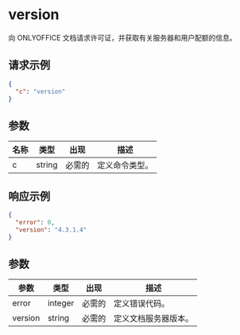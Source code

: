 ﻿# version

向 ONLYOFFICE 文档请求许可证，并获取有关服务器和用户配额的信息。

## 请求示例

``` json
{
  "c": "version"
}
```

## 参数

| 名称 | 类型   | 出现 | 描述               |
| ---- | ------ | -------- | ------------------------- |
| c    | string | 必需的 | 定义命令类型。 |

## 响应示例

``` json
{
  "error": 0,
  "version": "4.3.1.4"
}
```

## 参数

| 参数 | 类型    | 出现 | 描述                          |
| --------- | ------- | -------- | ------------------------------------ |
| error     | integer | 必需的 | 定义错误代码。               |
| version   | string  | 必需的 | 定义文档服务器版本。 |
